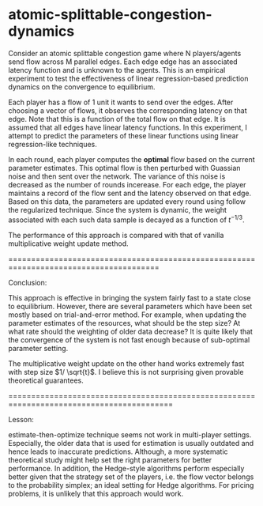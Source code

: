 # atomic-splittable-congestion-dynamics

Consider an atomic splittable congestion game where N players/agents send flow across M parallel edges. Each edge edge has an associated latency function and is unknown to the agents. This is an empirical experiment to test the effectiveness of linear regression-based prediction dynamics on the convergence to equilibrium.

Each player has a flow of 1 unit it wants to send over the edges. After choosing a vector of flows, it observes the corresponding latency on that edge. Note that this is a function of the total flow on that edge. It is assumed that all edges have linear latency functions. In this experiment, I attempt to predict the parameters of these linear functions using linear regression-like techniques.

In each round, each player computes the **optimal** flow based on the current parameter estimates. This optimal flow is then perturbed with Guassian noise and then sent over the network. The variance of this noise is decreased as the number of rounds incerease. For each edge, the player maintains a record of the flow sent and the latency observed on that edge. Based on this data, the parameters are updated every round using follow the regularized technique. Since the system is dynamic, the weight associated with each such data sample is decayed as a function of $t^{-1/3}$.

The performance of this approach is compared with that of vanilla multiplicative weight update method.


=======================================================================================

Conclusion:

This approach is effective in bringing the system fairly fast to a state close to equilibrium. However, there are several parameters which have been set mostly based on trial-and-error method. For example, when updating the parameter estimates of the resources, what should be the step size? At what rate should the weighting of older data decrease? It is quite likely that the convergence of the system is not fast enough because of sub-optimal parameter setting.

The multiplicative weight update on the other hand works extremely fast with step size $1/ \sqrt{t}$. I believe this is not surprising given provable theoretical guarantees.

==========================================================================================


Lesson:

estimate-then-optimize technique seems not work in multi-player settings. Especially, the older data that is used for estimation is usually outdated and hence leads to inaccurate predictions. Although, a more systematic theoretical study might help set the right parameters for better performance. In addition, the Hedge-style algorithms perform especially better given that the strategy set of the players, i.e. the flow vector belongs to the probability simplex; an ideal setting for Hedge algorithms. For pricing problems, it is unlikely that this approach would work.
